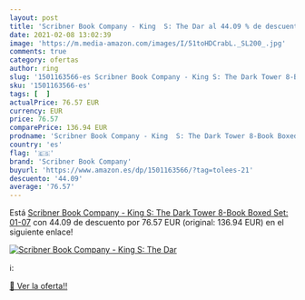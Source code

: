 ```yaml
---
layout: post
title: 'Scribner Book Company - King  S: The Dar al 44.09 % de descuento'
date: 2021-02-08 13:02:39
image: 'https://m.media-amazon.com/images/I/51toHDCrabL._SL200_.jpg'
comments: true
category: ofertas
author: ring
slug: '1501163566-es Scribner Book Company - King S: The Dark Tower 8-Book...'
sku: '1501163566-es'
tags: [  ]
actualPrice: 76.57 EUR
currency: EUR
price: 76.57
comparePrice: 136.94 EUR
prodname: 'Scribner Book Company - King  S: The Dark Tower 8-Book Boxed Set: 01-07'
country: 'es'
flag: '🇪🇸'
brand: 'Scribner Book Company'
buyurl: 'https://www.amazon.es/dp/1501163566/?tag=tolees-21'
descuento: '44.09'
average: '76.57'
---
```


Está [Scribner Book Company - King  S: The Dark Tower 8-Book Boxed Set: 01-07](https://www.amazon.es/dp/1501163566/?tag=tolees-21) con 44.09 de descuento por 76.57 EUR (original: 136.94 EUR) en el siguiente enlace!

[![Scribner Book Company - King  S: The Dar](https://m.media-amazon.com/images/I/51toHDCrabL._SL200_.jpg)](https://www.amazon.es/dp/1501163566/?tag=tolees-21)

ℹ️:


[🛒 Ver la oferta!!](https://www.amazon.es/dp/1501163566/?tag=tolees-21)
